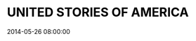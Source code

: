 ---
layout: post
title:  "UNITED STORIES OF AMERICA"
date:   2014-05-26 08:00:00
categories: work
client: Thomas Cook
excerpt: Facebook Application & Digital Advertising
background: ua-usoa-background.jpg
image: ua-usoa-thumb.png
logo: ua-usoa-logo.png
css: tc-usoa
---